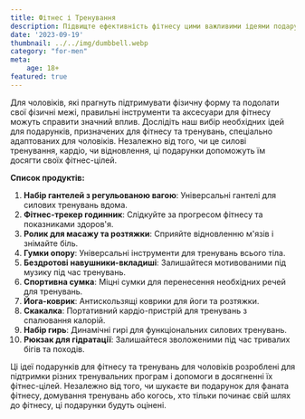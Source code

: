 ```yaml
---
title: Фітнес і Тренування
description: Підвищте ефективність фітнесу цими важливими ідеями подарунків для тренувань та фітнесу для чоловіків.
date: '2023-09-19'
thumbnail: ../../img/dumbbell.webp
category: "for-men"
meta:
    age: 18+
featured: true
---
```


Для чоловіків, які прагнуть підтримувати фізичну форму та подолати свої фізичні межі, правильні інструменти та аксесуари для фітнесу можуть справити значний вплив. Дослідіть наш вибір необхідних ідей для подарунків, призначених для фітнесу та тренувань, спеціально адаптованих для чоловіків. Незалежно від того, чи це силові тренування, кардіо, чи відновлення, ці подарунки допоможуть їм досягти своїх фітнес-цілей.

**Список продуктів:**
1. **Набір гантелей з регульованою вагою**: Універсальні гантелі для силових тренувань вдома.
2. **Фітнес-трекер годинник**: Слідкуйте за прогресом фітнесу та показниками здоров'я.
3. **Ролик для масажу та розтяжки**: Сприяйте відновленню м'язів і знімайте біль.
4. **Гумки опору**: Універсальні інструменти для тренувань всього тіла.
5. **Бездротові навушники-вкладиші**: Залишайтеся мотивованими під музику під час тренувань.
6. **Спортивна сумка**: Міцні сумки для перенесення необхідних речей для тренувань.
7. **Йога-коврик**: Антискользящі коврики для йоги та розтяжки.
8. **Скакалка**: Портативний кардіо-пристрій для тренувань з спалювання калорій.
9. **Набір гирь**: Динамічні гирі для функціональних силових тренувань.
10. **Рюкзак для гідратації**: Залишайтеся зволоженими під час тривалих бігів та походів.

Ці ідеї подарунків для фітнесу та тренувань для чоловіків розроблені для підтримки різних тренувальних програм і допомоги в досягненні їх фітнес-цілей. Незалежно від того, чи шукаєте ви подарунок для фаната фітнесу, домування тренувань або когось, хто тільки починає свій шлях до фітнесу, ці подарунки будуть оцінені.
